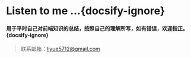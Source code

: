 # Listen to me ...{docsify-ignore}

#### 用于平时自己对前端知识的总结，按照自己的理解所写，如有错误，欢迎指正。{docsify-ignore}

> 联系邮箱：liyue5712@gmail.com
